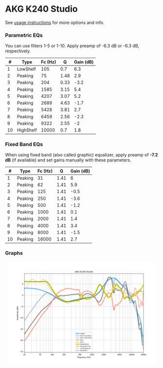 # AKG K240 Studio
See [usage instructions](https://github.com/jaakkopasanen/AutoEq#usage) for more options and info.

### Parametric EQs
You can use filters 1-5 or 1-10. Apply preamp of -6.3 dB or -6.3 dB, respectively.

|   # | Type      |   Fc (Hz) |    Q |   Gain (dB) |
|-----|-----------|-----------|------|-------------|
|   1 | LowShelf  |       105 | 0.7  |         6.3 |
|   2 | Peaking   |        75 | 1.48 |         2.9 |
|   3 | Peaking   |       204 | 0.33 |        -3.2 |
|   4 | Peaking   |      1585 | 3.15 |         5.4 |
|   5 | Peaking   |      4207 | 3.07 |         5.2 |
|   6 | Peaking   |      2689 | 4.63 |        -1.7 |
|   7 | Peaking   |      5428 | 3.81 |         2.7 |
|   8 | Peaking   |      6459 | 2.56 |        -2.3 |
|   9 | Peaking   |      9322 | 2.55 |        -2   |
|  10 | HighShelf |     10000 | 0.7  |         1.8 |

### Fixed Band EQs
When using fixed band (also called graphic) equalizer, apply preamp of **-7.2 dB** (if available) and set gains manually with these parameters.

|   # | Type    |   Fc (Hz) |    Q |   Gain (dB) |
|-----|---------|-----------|------|-------------|
|   1 | Peaking |        31 | 1.41 |         6   |
|   2 | Peaking |        62 | 1.41 |         5.9 |
|   3 | Peaking |       125 | 1.41 |        -0.5 |
|   4 | Peaking |       250 | 1.41 |        -3.6 |
|   5 | Peaking |       500 | 1.41 |        -1.2 |
|   6 | Peaking |      1000 | 1.41 |         0.1 |
|   7 | Peaking |      2000 | 1.41 |         1.4 |
|   8 | Peaking |      4000 | 1.41 |         3.4 |
|   9 | Peaking |      8000 | 1.41 |        -1.5 |
|  10 | Peaking |     16000 | 1.41 |         2.7 |

### Graphs
![](./AKG%20K240%20Studio.png)
